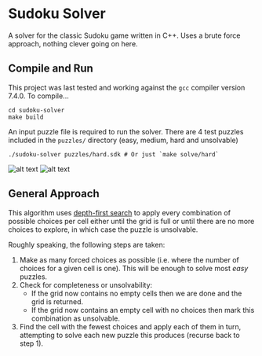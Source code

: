 # Sudoku Solver

A solver for the classic Sudoku game written in C++. Uses a brute force approach, nothing clever going on here.

## Compile and Run

This project was last tested and working against the `gcc` compiler version 7.4.0. To compile...
```shell
cd sudoku-solver
make build
```
An input puzzle file is required to run the solver. There are 4 test puzzles included in the `puzzles/` directory (easy, medium, hard and unsolvable)
```shell
./sudoku-solver puzzles/hard.sdk # Or just `make solve/hard`
```
![alt text](https://tomcant.s3-eu-west-1.amazonaws.com/resources/images/sudoku-solver/sudoku-hard-unsolved.png "Hard Sudoku puzzle, unsolved")
![alt text](https://tomcant.s3-eu-west-1.amazonaws.com/resources/images/sudoku-solver/sudoku-hard-solved.png "Hard Sudoku puzzle, solved")

## General Approach

This algorithm uses [depth-first search](https://en.wikipedia.org/wiki/Depth-first_search) to apply every combination of possible choices per cell either until the grid is full or until there are no more choices to explore, in which case the puzzle is unsolvable.

Roughly speaking, the following steps are taken:

1. Make as many forced choices as possible (i.e. where the number of choices for a given cell is one). This will be enough to solve most _easy_ puzzles.
2. Check for completeness or unsolvability:
   - If the grid now contains no empty cells then we are done and the grid is returned.
   - If the grid now contains an empty cell with no choices then mark this combination as unsolvable.
3. Find the cell with the fewest choices and apply each of them in turn, attempting to solve each new puzzle this produces (recurse back to step 1).
